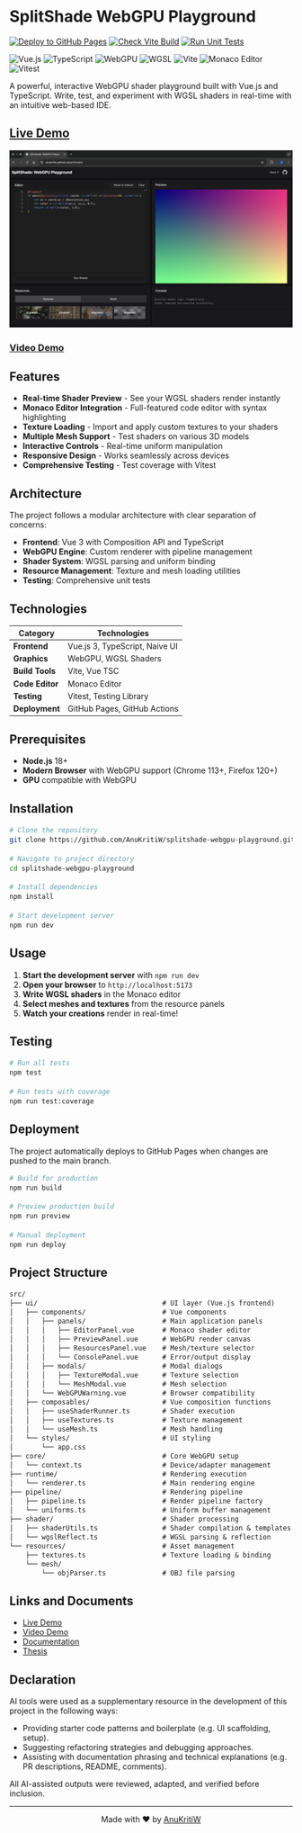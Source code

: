 # SplitShade WebGPU Playground

[![Deploy to GitHub Pages](https://github.com/AnuKritiW/splitshade-webgpu-playground/actions/workflows/deploy.yml/badge.svg)](https://github.com/AnuKritiW/splitshade-webgpu-playground/actions/workflows/deploy.yml)
[![Check Vite Build](https://github.com/AnuKritiW/splitshade-webgpu-playground/actions/workflows/check-build.yml/badge.svg)](https://github.com/AnuKritiW/splitshade-webgpu-playground/actions/workflows/check-build.yml)
[![Run Unit Tests](https://github.com/AnuKritiW/splitshade-webgpu-playground/actions/workflows/check-tests.yml/badge.svg)](https://github.com/AnuKritiW/splitshade-webgpu-playground/actions/workflows/check-tests.yml)

![Vue.js](https://img.shields.io/badge/Vue.js-4FC08D?style=for-the-badge&logo=vue.js&logoColor=white)
![TypeScript](https://img.shields.io/badge/TypeScript-007ACC?style=for-the-badge&logo=typescript&logoColor=white)
![WebGPU](https://img.shields.io/badge/WebGPU-FF6B35?style=for-the-badge&logo=webgl&logoColor=white)
![WGSL](https://img.shields.io/badge/WGSL-FF4B4B?style=for-the-badge&logo=shader&logoColor=white)
![Vite](https://img.shields.io/badge/Vite-646CFF?style=for-the-badge&logo=vite&logoColor=white)
![Monaco Editor](https://img.shields.io/badge/Monaco_Editor-0078D4?style=for-the-badge&logo=visual-studio-code&logoColor=white)
![Vitest](https://img.shields.io/badge/Vitest-6E9F18?style=for-the-badge&logo=vitest&logoColor=white)

A powerful, interactive WebGPU shader playground built with Vue.js and TypeScript. Write, test, and experiment with WGSL shaders in real-time with an intuitive web-based IDE.

## [Live Demo](https://anukritiw.github.io/splitshade/)

<div align="center">
  <a href="https://anukritiw.github.io/splitshade/">
    <img src="assets/splitshade.png" alt="splitshade screenshot">
  </a>
</div>

### [Video Demo](https://youtu.be/8NvtgGNSu4Q)

## Features

- **Real-time Shader Preview** - See your WGSL shaders render instantly
- **Monaco Editor Integration** - Full-featured code editor with syntax highlighting
- **Texture Loading** - Import and apply custom textures to your shaders
- **Multiple Mesh Support** - Test shaders on various 3D models
- **Interactive Controls** - Real-time uniform manipulation
- **Responsive Design** - Works seamlessly across devices
- **Comprehensive Testing** - Test coverage with Vitest

## Architecture

The project follows a modular architecture with clear separation of concerns:

- **Frontend**: Vue 3 with Composition API and TypeScript
- **WebGPU Engine**: Custom renderer with pipeline management
- **Shader System**: WGSL parsing and uniform binding
- **Resource Management**: Texture and mesh loading utilities
- **Testing**: Comprehensive unit tests

## Technologies

| Category | Technologies |
|----------|-------------|
| **Frontend** | Vue.js 3, TypeScript, Naive UI |
| **Graphics** | WebGPU, WGSL Shaders |
| **Build Tools** | Vite, Vue TSC |
| **Code Editor** | Monaco Editor |
| **Testing** | Vitest, Testing Library |
| **Deployment** | GitHub Pages, GitHub Actions |

## Prerequisites

- **Node.js** 18+ 
- **Modern Browser** with WebGPU support (Chrome 113+, Firefox 120+)
- **GPU** compatible with WebGPU

## Installation

```bash
# Clone the repository
git clone https://github.com/AnuKritiW/splitshade-webgpu-playground.git

# Navigate to project directory
cd splitshade-webgpu-playground

# Install dependencies
npm install

# Start development server
npm run dev
```

## Usage

1. **Start the development server** with `npm run dev`
2. **Open your browser** to `http://localhost:5173`
3. **Write WGSL shaders** in the Monaco editor
4. **Select meshes and textures** from the resource panels
5. **Watch your creations** render in real-time!


## Testing

```bash
# Run all tests
npm test

# Run tests with coverage
npm run test:coverage
```

## Deployment

The project automatically deploys to GitHub Pages when changes are pushed to the main branch.

```bash
# Build for production
npm run build

# Preview production build
npm run preview

# Manual deployment
npm run deploy
```

## Project Structure

```
src/
├── ui/                               # UI layer (Vue.js frontend)
│   ├── components/                   # Vue components
│   │   ├── panels/                   # Main application panels
│   │   │   ├── EditorPanel.vue       # Monaco shader editor
│   │   │   ├── PreviewPanel.vue      # WebGPU render canvas
│   │   │   ├── ResourcesPanel.vue    # Mesh/texture selector
│   │   │   └── ConsolePanel.vue      # Error/output display
│   │   ├── modals/                   # Modal dialogs
│   │   │   ├── TextureModal.vue      # Texture selection
│   │   │   └── MeshModal.vue         # Mesh selection
│   │   └── WebGPUWarning.vue         # Browser compatibility
│   ├── composables/                  # Vue composition functions
│   │   ├── useShaderRunner.ts        # Shader execution
│   │   ├── useTextures.ts            # Texture management
│   │   └── useMesh.ts                # Mesh handling
│   └── styles/                       # UI styling
│       └── app.css
├── core/                             # Core WebGPU setup
│   └── context.ts                    # Device/adapter management
├── runtime/                          # Rendering execution
│   └── renderer.ts                   # Main rendering engine
├── pipeline/                         # Rendering pipeline
│   ├── pipeline.ts                   # Render pipeline factory
│   └── uniforms.ts                   # Uniform buffer management
├── shader/                           # Shader processing
│   ├── shaderUtils.ts                # Shader compilation & templates
│   └── wgslReflect.ts                # WGSL parsing & reflection
└── resources/                        # Asset management
    ├── textures.ts                   # Texture loading & binding
    └── mesh/
        └── objParser.ts              # OBJ file parsing
```

## Links and Documents

- [Live Demo](https://anukritiw.github.io/splitshade/)
- [Video Demo](https://youtu.be/8NvtgGNSu4Q)
- [Documentation](https://anukritiw.github.io/splitshade-docs/)
- [Thesis](./assets/AnuKritiWadhwa_Thesis.pdf)

## Declaration

AI tools were used as a supplementary resource in the development of this project in the following ways:

- Providing starter code patterns and boilerplate (e.g. UI scaffolding, setup).
- Suggesting refactoring strategies and debugging approaches.
- Assisting with documentation phrasing and technical explanations (e.g. PR descriptions, README, comments).

All AI-assisted outputs were reviewed, adapted, and verified before inclusion.

---

<div align="center">
  Made with ❤️ by <a href="https://github.com/AnuKritiW">AnuKritiW</a>
</div>